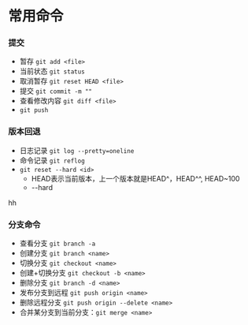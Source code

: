 # 常用命令

### 提交
+ 暂存 `git add <file>`
+ 当前状态 `git status`
+ 取消暂存 `git reset HEAD <file>`
+ 提交 `git commit -m ""`
+ 查看修改内容 `git diff <file>`
+ `git push`

### 版本回退
+ 日志记录 `git log --pretty=oneline`
+ 命令记录 `git reflog`
+ `git reset --hard <id>`
  - HEAD表示当前版本，上一个版本就是HEAD^，HEAD^^, HEAD~100
  - --hard 

hh
### 分支命令
+ 查看分支  `git branch -a`
+ 创建分支  `git branch <name>`
+ 切换分支  `git checkout <name>`
+ 创建+切换分支 `git checkout -b <name>`
+ 删除分支 `git branch -d <name>`
+ 发布分支到远程 `git push origin <name>`
+ 删除远程分支 `git push origin --delete <name>`
+ 合并某分支到当前分支：`git merge <name>`